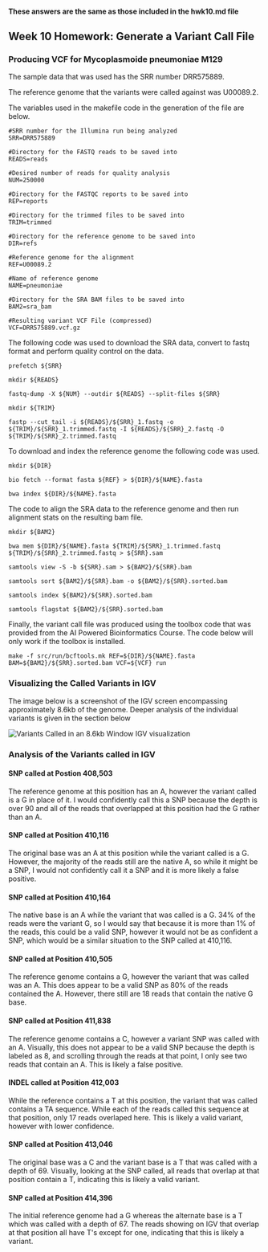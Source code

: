 #### These answers are the same as those included in the hwk10.md file

## Week 10 Homework: Generate a Variant Call File

### Producing VCF for Mycoplasmoide pneumoniae M129

The sample data that was used has the SRR number DRR575889.

The reference genome that the variants were called against was U00089.2.

The variables used in the makefile code in the generation of the file are below.

```
#SRR number for the Illumina run being analyzed
SRR=DRR575889

#Directory for the FASTQ reads to be saved into
READS=reads

#Desired number of reads for quality analysis 
NUM=250000

#Directory for the FASTQC reports to be saved into
REP=reports

#Directory for the trimmed files to be saved into
TRIM=trimmed

#Directory for the reference genome to be saved into
DIR=refs

#Reference genome for the alignment
REF=U00089.2

#Name of reference genome
NAME=pneumoniae

#Directory for the SRA BAM files to be saved into
BAM2=sra_bam

#Resulting variant VCF File (compressed)
VCF=DRR575889.vcf.gz
```
The following code was used to download the SRA data, convert to fastq format and perform quality control on the data.

```
prefetch ${SRR}

mkdir ${READS}

fastq-dump -X ${NUM} --outdir ${READS} --split-files ${SRR}

mkdir ${TRIM}

fastp --cut_tail -i ${READS}/${SRR}_1.fastq -o ${TRIM}/${SRR}_1.trimmed.fastq -I ${READS}/${SRR}_2.fastq -O ${TRIM}/${SRR}_2.trimmed.fastq
```

To download and index the reference genome the following code was used.

```
mkdir ${DIR}

bio fetch --format fasta ${REF} > ${DIR}/${NAME}.fasta

bwa index ${DIR}/${NAME}.fasta
```

The code to align the SRA data to the reference genome and then run alignment stats on the resulting bam file.

```
mkdir ${BAM2}

bwa mem ${DIR}/${NAME}.fasta ${TRIM}/${SRR}_1.trimmed.fastq ${TRIM}/${SRR}_2.trimmed.fastq > ${SRR}.sam

samtools view -S -b ${SRR}.sam > ${BAM2}/${SRR}.bam

samtools sort ${BAM2}/${SRR}.bam -o ${BAM2}/${SRR}.sorted.bam

samtools index ${BAM2}/${SRR}.sorted.bam

samtools flagstat ${BAM2}/${SRR}.sorted.bam
```

Finally, the variant call file was produced using the toolbox code that was provided from the AI Powered Bioinformatics Course. The code below will only work if the toolbox is installed.

```
make -f src/run/bcftools.mk REF=${DIR}/${NAME}.fasta BAM=${BAM2}/${SRR}.sorted.bam VCF=${VCF} run
```
### Visualizing the Called Variants in IGV

The image below is a screenshot of the IGV screen encompassing approximately 8.6kb of the genome. Deeper analysis of the individual variants is given in the section below

![Variants Called in an 8.6kb Window IGV visualization](Week10/vcf_visualization_8.6kb_overview)

### Analysis of the Variants called in IGV

#### SNP called at Postion 408,503

The reference genome at this position has an A, however the variant called is a G in place of it. I would confidently call this a SNP because the depth is over 90 and all of the reads that overlapped at this position had the G rather than an A. 

#### SNP called at Position 410,116

The original base was an A at this position while the variant called is a G. However, the majority of the reads still are the native A, so while it might be a SNP, I would not confidently call it a SNP and it is more likely a false positive. 

#### SNP called at Position 410,164

The native base is an A while the variant that was called is a G. 34% of the reads were the variant G, so I would say that because it is more than 1% of the reads, this could be a valid SNP, however it would not be as confident a SNP, which would be a similar situation to the SNP called at 410,116. 

#### SNP called at Position 410,505

The reference genome contains a G, however the variant that was called was an A. This does appear to be a valid SNP as 80% of the reads contained the A. However, there still are 18 reads that contain the native G base. 

#### SNP called at Position 411,838

The reference genome contains a C, however a variant SNP was called with an A. Visually, this does not appear to be a valid SNP because the depth is labeled as 8, and scrolling through the reads at that point, I only see two reads that contain an A. This is likely a false positive. 

#### INDEL called at Position 412,003

While the reference contains a T at this position, the variant that was called contains a TA sequence. While each of the reads called this sequence at that position, only 17 reads overlaped here. This is likely a valid variant, however with lower confidence.

#### SNP called at Position 413,046

The original base was a C and the variant base is a T that was called with a depth of 69. Visually, looking at the SNP called, all reads that overlap at that position contain a T, indicating this is likely a valid variant.

#### SNP called at Position 414,396

The initial reference genome had a G whereas the alternate base is a T which was called with a depth of 67. The reads showing on IGV that overlap at that position all have T's except for one, indicating that this is likely a variant. 
